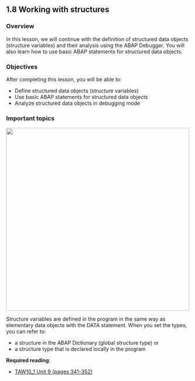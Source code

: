 ## 1.8 Working with structures

### Overview
In this lesson, we will continue with the definition of structured data objects (structure variables) and their analysis using the ABAP Debugger. You will also learn how to use basic ABAP statements for structured data objects.

### Objectives

After completing this lesson, you will be able to:
- Define structured data objects (structure variables)
- Use basic ABAP statements for structured data objects
- Analyze structured data objects in debugging mode

### Important topics

<img src="https://github.com/msg-CareerPaths/sap-abap-internship/assets/139317079/af1de5b3-bdef-40c3-b6a4-bbd616ae6d3c" width="500">

Structure variables are defined in the program in the same way as elementary data objects with the DATA statement. When you set the types, you can refer to:
- a structure in the ABAP Dictionary (global structure type) or
- a structure type that is declared locally in the program


**Required reading**:
- [TAW10_1 Unit 9 (pages 341-352)](https://msggroup.sharepoint.com/:b:/r/sites/msteams_f974e3/Freigegebene%20Dokumente/General/SAP%20Summer%20School%202023/Training%20materials/TAW/TAW10_1_EN_Col92_FV_Part_NSC.pdf?csf=1&web=1&e=qJJmzd)
